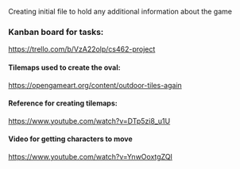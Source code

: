 Creating initial file to hold any additional information about the game

### Kanban board for tasks:
https://trello.com/b/VzA22olp/cs462-project

#### Tilemaps used to create the oval:
https://opengameart.org/content/outdoor-tiles-again

#### Reference for creating tilemaps:
https://www.youtube.com/watch?v=DTp5zi8_u1U

#### Video for getting characters to move
https://www.youtube.com/watch?v=YnwOoxtgZQI


